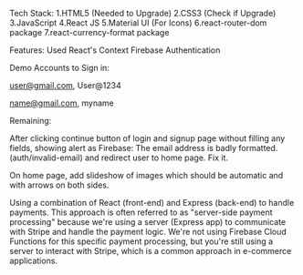 
Tech Stack:
1.HTML5 (Needed to Upgrade)
2.CSS3 (Check if Upgrade)
3.JavaScript
4.React JS
5.Material UI (For Icons)
6.react-router-dom package
7.react-currency-format package

Features:
Used React's Context 
Firebase Authentication


Demo Accounts to Sign in:

user@gmail.com, User@1234

name@gmail.com, myname

Remaining:

After clicking continue button of login and signup page without filling any fields, showing alert as Firebase: The email address is badly formatted. (auth/invalid-email) and redirect user to home page. Fix it.

On home page, add slideshow of images which should be automatic and with arrows on both sides.


Using a combination of React (front-end) and Express (back-end) to handle payments. This approach is often referred to as "server-side payment processing" because we're using a server (Express app) to communicate with Stripe and handle the payment logic. We're not using Firebase Cloud Functions for this specific payment processing, but you're still using a server to interact with Stripe, which is a common approach in e-commerce applications.